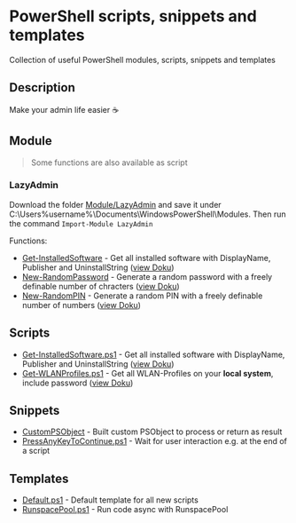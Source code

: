 # PowerShell scripts,  snippets and templates
Collection of useful PowerShell modules, scripts, snippets and templates

## Description

Make your admin life easier :coffee:

## Module

>Some functions are also available as script

### LazyAdmin

Download the folder [Module/LazyAdmin](Module/LazyAdmin) and save it under C:\Users\%username%\Documents\WindowsPowerShell\Modules. Then run the command `Import-Module LazyAdmin`

Functions:

* [Get-InstalledSoftware](Module/LazyAdmin/Get-InstalledSoftware.ps1) - Get all installed software with DisplayName, Publisher and UninstallString ([view Doku](Module/LazyAdmin/Get-InstalledSoftware.README.md))
* [New-RandomPassword](Module/LazyAdmin/New-RandomPassword.ps1) - Generate a random password with a freely definable number of chracters ([view Doku](Module/LazyAdmin/New-RandomPassword.README.md))
* [New-RandomPIN](Module/LazyAdmin/New-RandomPIN.ps1) - Generate a random PIN with a freely definable number of numbers ([view Doku](Module/LazyAdmin/New-RandomPIN.README.md))

## Scripts

* [Get-InstalledSoftware.ps1](Scripts/Get-InstalledSoftware.ps1) - Get all installed software with DisplayName, Publisher and UninstallString ([view Doku](Scripts/Get-InstalledSoftware.README.md))
* [Get-WLANProfiles.ps1](Scripts/Get-WLANProfiles.ps1) - Get all WLAN-Profiles on your **local system**, include password ([view Doku](Scripts/Get-WLANProfiles.README.md))

## Snippets

* [CustomPSObject](Snippets/CustomPSObject.ps1) - Built custom PSObject to process or return as result
* [PressAnyKeyToContinue.ps1](Snippets/PressAnyKeyToContinue.ps1) - Wait for user interaction e.g. at the end of a script

## Templates

* [Default.ps1](Templates/Default.ps1) - Default template for all new scripts
* [RunspacePool.ps1](Templates/RunspacePool.ps1) - Run code async with RunspacePool
